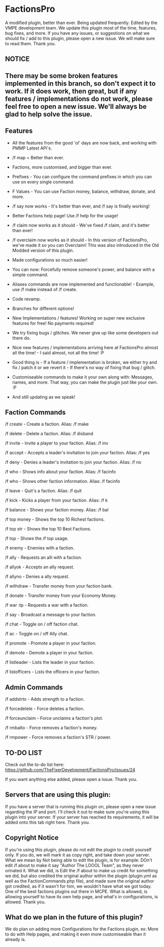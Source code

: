 # FactionsPro

A modified plugin, better than ever. Being updated frequently. Edited by the VMPE development team. We update this plugin most of the time, features, bug fixes, and more. If you have any issues, or suggestions on what we should fix / add to this plugin, please open a new issue. We will make sure to read them. Thank you.

## NOTICE
## There may be some broken features implemented in this branch, so don't expect it to work. If it does work, then great, but if any features / implementations do not work, please feel free to open a new issue. We'll always be glad to help solve the issue.

## Features
* All the features from the good 'ol' days are now back, and working with PMMP Latest APi's.

* /f map = Better than ever.

* Factions, more customised, and bigger than ever.

* Prefixes - You can configure the command prefixes in which you can use on every single command.

* F Values - You can use Faction money, balance, withdraw, donate, and more.

* /f say now works - It's better than ever, and /f say is finally working!

* Better Factions help page! Use /f help for the usage!

* /f claim now works as it should - We've fixed /f claim, and it's better than ever!

* /f overclaim now works as it should - In this version of FactionsPro, we've made it so you can Overclaim! This was also introduced in the Old Modded version of this plugin.

* Made configurations so much easier!

* You can now: Forcefully remove someone's power, and balance with a simple command.

* Aliases commands are now implemented and functionable! - Example, use /f make instead of /f create.

* Code revamp.

* Branches for different options!

* New Implementations / features! Working on super new exclusive features for free! No payments required!

* We try fixing bugs / glitches. We never give up like some developers out there do.

* Nice new features / implementations arriving here at FactionsPro almost all the time! - I said almost, not all the time! :P

* Good thing is - If a feature / implementation is broken, we either try and fix / patch it or we revert it - If there's no way of fixing that bug / glitch.

* Customiseable commands to make it your own along with: Messages, names, and more. That way, you can make the plugin just like your own. :P

* And still updating as we speak!


## Faction Commands

/f create <faction> - Create a faction. Alias: /f make
  
/f delete <faction> - Delete a faction. Alias: /f disband
  
/f invite <name> - Invite a player to your faction. Alias: /f inv
  
/f accept - Accepts a leader's invitation to join your faction. Alias: /f yes

/f deny - Denies a leader's invitation to join your faction. Alias: /f no

/f who - Shows info about your faction. Alias: /f facinfo

/f who <faction> - Shows other faction information. Alias: /f facinfo <faction>
  
/f leave - Quit's a faction. Alias: /f quit

/f kick <name> - Kicks a player from your faction. Alias: /f k
  
/f balance - Shows your faction money. Alias: /f bal

/f top money - Shows the top 10 Richest factions.

/f top str - Shows the top 10 Best Factions.

/f top - Shows the /f top usage.

/f enemy <faction> - Enemies with a faction.
  
/f ally <faction> - Requests an alli with a faction.
  
/f allyok - Accepts an ally request.

/f allyno - Denies a ally request.

/f withdraw <amount> - Transfer money from your faction bank.
  
/f donate <amount> - Transfer money from your Economy Money.
  
/f war <faction>:tp - Requests a war with a faction.
  
/f say - Broadcast a message to your faction.

/f chat - Toggle on / off faction chat.

/f ac - Toggle on / off Ally chat.

/f promote <name> - Promote a player in your faction.
  
/f demote <name> - Demote a player in your faction.
  
/f listleader - Lists the leader in your faction.

/f listofficers - Lists the officers in your faction.



## Admin Commands

/f addstrto - Adds strength to a faction.

/f forcedelete - Force deletes a faction.

/f forceunclaim - Force unclaims a faction's plot.

/f rmbalto - Force removes a faction's money.

/f rmpower - Force removes a faction's STR / power.

## TO-DO LIST
Check out the to-do list here:
https://github.com/TheFixerDevelopment/FactionsPro/issues/24

If you want anything else added, please open a issue. Thank you.

## Servers that are using this plugin:
If you have a server that is running this plugin on, please open a new issue regarding the IP and port. I'll check it out to make sure you're using this plugin into your server. If your server has reached its requirements, it will be added onto this tab right here.
Thank you.


## Copyright Notice
If you're using this plugin, please do not edit the plugin to credit yourself only. If you do, we will mark it as copy right, and take down your server. What we mean by Not being able to edit the plugin, is for example: DOn't edit /f about to make it say "Author The LOOOL Team", as they never orinated it. What we did, is Edit the /f about to make us credit for something we did, but also credited the original author within the plugin (plugin.yml as well as the FactionCommands.php file), and made sure the original author got credited, as if it wasn't for him, we wouldn't have what we got today. One of the best factions plugins out there in MCPE. What is allowed, is allowing yourself to have its own help page, and what's in configurations, is allowed. Thank you.


## What do we plan in the future of this plugin?
We do plan on adding more Configurations for the Factions plugin, ex: More to do with Help pages, and making it even more customiseable than it already is.
